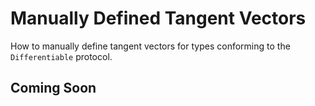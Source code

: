 # Manually Defined Tangent Vectors
How to manually define tangent vectors for types conforming to the `Differentiable` protocol.

## Coming Soon
